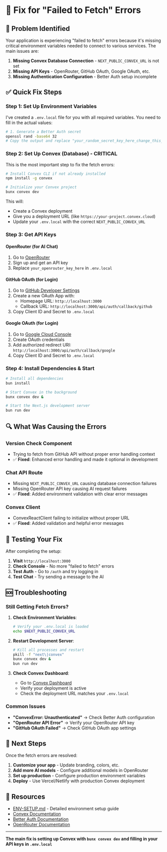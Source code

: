 # 🔧 Fix for "Failed to Fetch" Errors

## 🎯 Problem Identified

Your application is experiencing "failed to fetch" errors because it's missing critical environment variables needed to connect to various services. The main issues are:

1. **Missing Convex Database Connection** - `NEXT_PUBLIC_CONVEX_URL` is not set
2. **Missing API Keys** - OpenRouter, GitHub OAuth, Google OAuth, etc.
3. **Missing Authentication Configuration** - Better Auth setup incomplete

## ✅ Quick Fix Steps

### Step 1: Set Up Environment Variables

I've created a `.env.local` file for you with all required variables. You need to fill in the actual values:

```bash
# 1. Generate a Better Auth secret
openssl rand -base64 32
# Copy the output and replace "your_random_secret_key_here_change_this_in_production" in .env.local
```

### Step 2: Set Up Convex (Database) - **CRITICAL**

This is the most important step to fix the fetch errors:

```bash
# Install Convex CLI if not already installed
npm install -g convex

# Initialize your Convex project
bunx convex dev
```

This will:
- Create a Convex deployment
- Give you a deployment URL (like `https://your-project.convex.cloud`)
- Update your `.env.local` with the correct `NEXT_PUBLIC_CONVEX_URL`

### Step 3: Get API Keys

#### OpenRouter (for AI Chat)
1. Go to [OpenRouter](https://openrouter.ai/)
2. Sign up and get an API key
3. Replace `your_openrouter_key_here` in `.env.local`

#### GitHub OAuth (for Login)
1. Go to [GitHub Developer Settings](https://github.com/settings/developers)
2. Create a new OAuth App with:
   - Homepage URL: `http://localhost:3000`
   - Callback URL: `http://localhost:3000/api/auth/callback/github`
3. Copy Client ID and Secret to `.env.local`

#### Google OAuth (for Login)
1. Go to [Google Cloud Console](https://console.cloud.google.com/)
2. Create OAuth credentials
3. Add authorized redirect URI: `http://localhost:3000/api/auth/callback/google`
4. Copy Client ID and Secret to `.env.local`

### Step 4: Install Dependencies & Start

```bash
# Install all dependencies
bun install

# Start Convex in the background
bunx convex dev &

# Start the Next.js development server
bun run dev
```

## 🔍 What Was Causing the Errors

### Version Check Component
- Trying to fetch from GitHub API without proper error handling context
- ✅ **Fixed**: Enhanced error handling and made it optional in development

### Chat API Route
- Missing `NEXT_PUBLIC_CONVEX_URL` causing database connection failures
- Missing OpenRouter API key causing AI request failures
- ✅ **Fixed**: Added environment validation with clear error messages

### Convex Client
- ConvexReactClient failing to initialize without proper URL
- ✅ **Fixed**: Added validation and helpful error messages

## 🚀 Testing Your Fix

After completing the setup:

1. **Visit** `http://localhost:3000`
2. **Check Console** - No more "failed to fetch" errors
3. **Test Auth** - Go to `/auth` and try logging in
4. **Test Chat** - Try sending a message to the AI

## 🆘 Troubleshooting

### Still Getting Fetch Errors?

1. **Check Environment Variables**:
   ```bash
   # Verify your .env.local is loaded
   echo $NEXT_PUBLIC_CONVEX_URL
   ```

2. **Restart Development Server**:
   ```bash
   # Kill all processes and restart
   pkill -f "next\|convex"
   bunx convex dev &
   bun run dev
   ```

3. **Check Convex Dashboard**:
   - Go to [Convex Dashboard](https://dashboard.convex.dev/)
   - Verify your deployment is active
   - Check the deployment URL matches your `.env.local`

### Common Issues

- **"ConvexError: Unauthenticated"** → Check Better Auth configuration
- **"OpenRouter API Error"** → Verify your OpenRouter API key
- **"GitHub OAuth Failed"** → Check GitHub OAuth app settings

## 📝 Next Steps

Once the fetch errors are resolved:

1. **Customize your app** - Update branding, colors, etc.
2. **Add more AI models** - Configure additional models in OpenRouter
3. **Set up production** - Configure production environment variables
4. **Deploy** - Use Vercel/Netlify with production Convex deployment

## 🔗 Resources

- [ENV-SETUP.md](./ENV-SETUP.md) - Detailed environment setup guide
- [Convex Documentation](https://docs.convex.dev/)
- [Better Auth Documentation](https://better-auth.com/)
- [OpenRouter Documentation](https://openrouter.ai/docs)

---

**The main fix is setting up Convex with `bunx convex dev` and filling in your API keys in `.env.local`**